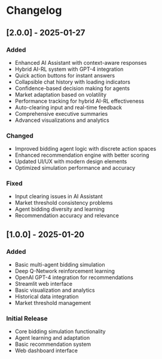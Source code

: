 # Changelog

## [2.0.0] - 2025-01-27

### Added
- Enhanced AI Assistant with context-aware responses
- Hybrid AI-RL system with GPT-4 integration
- Quick action buttons for instant answers
- Collapsible chat history with loading indicators
- Confidence-based decision making for agents
- Market adaptation based on volatility
- Performance tracking for hybrid AI-RL effectiveness
- Auto-clearing input and real-time feedback
- Comprehensive executive summaries
- Advanced visualizations and analytics

### Changed
- Improved bidding agent logic with discrete action spaces
- Enhanced recommendation engine with better scoring
- Updated UI/UX with modern design elements
- Optimized simulation performance and accuracy

### Fixed
- Input clearing issues in AI Assistant
- Market threshold consistency problems
- Agent bidding diversity and learning
- Recommendation accuracy and relevance

## [1.0.0] - 2025-01-20

### Added
- Basic multi-agent bidding simulation
- Deep Q-Network reinforcement learning
- OpenAI GPT-4 integration for recommendations
- Streamlit web interface
- Basic visualization and analytics
- Historical data integration
- Market threshold management

### Initial Release
- Core bidding simulation functionality
- Agent learning and adaptation
- Basic recommendation system
- Web dashboard interface
